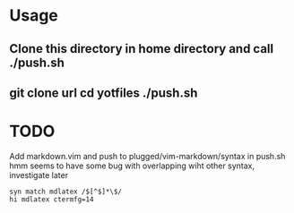 # Usage
Clone this directory in home directory and call ./push.sh
---
git clone url
cd yotfiles
./push.sh
---

# TODO
Add markdown.vim and push to plugged/vim-markdown/syntax in push.sh
hmm seems to have some bug with overlapping wiht other syntax, investigate later
```
syn match mdlatex /$[^$]*\$/
hi mdlatex ctermfg=14  
```
